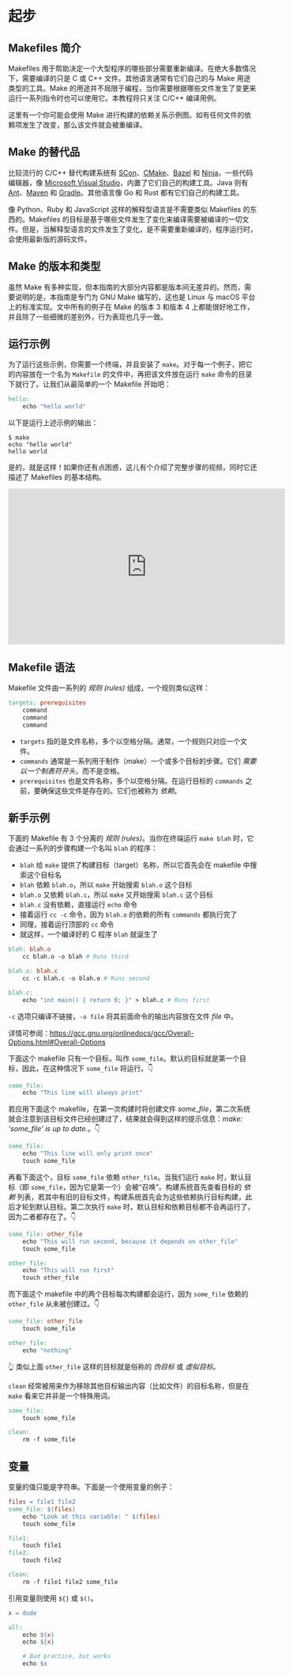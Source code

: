 # 起步

## Makefiles 简介

Makefiles 用于帮助决定一个大型程序的哪些部分需要重新编译。在绝大多数情况下，需要编译的只是 C 或 C++ 文件。其他语言通常有它们自己的与 Make 用途类型的工具。Make 的用途并不局限于编程，当你需要根据哪些文件发生了变更来运行一系列指令时也可以使用它。本教程将只关注 C/C++ 编译用例。

这里有一个你可能会使用 Make 进行构建的依赖关系示例图。如有任何文件的依赖项发生了改变，那么该文件就会被重编译。

<ImageZoom src="/assets/images/dependency_graph.png" :border="false" />

## Make 的替代品

比较流行的 C/C++ 替代构建系统有 [SCon](https://scons.org/)、[CMake](https://cmake.org/)、[Bazel](https://bazel.build/) 和 [Ninja](https://ninja-build.org/)。一些代码编辑器，像 [Microsoft Visual Studio](https://visualstudio.microsoft.com/)，内置了它们自己的构建工具。Java 则有 [Ant](https://ant.apache.org/)、[Maven](https://maven.apache.org/what-is-maven.html) 和 [Gradle](https://gradle.org/)。其他语言像 Go 和 Rust 都有它们自己的构建工具。

像 Python、Ruby 和 JavaScript 这样的解释型语言是不需要类似 Makefiles 的东西的。Makefiles 的目标是基于哪些文件发生了变化来编译需要被编译的一切文件。但是，当解释型语言的文件发生了变化，是不需要重新编译的，程序运行时，会使用最新版的源码文件。

## Make 的版本和类型

虽然 Make 有多种实现，但本指南的大部分内容都是版本间无差异的。然而，需要说明的是，本指南是专门为 GNU Make 编写的，这也是 Linux 与 macOS 平台上的标准实现。文中所有的例子在 Make 的版本 3 和版本 4 上都能很好地工作，并且除了一些细微的差别外，行为表现也几乎一致。

## 运行示例

为了运行这些示例，你需要一个终端，并且安装了 `make`。对于每一个例子，把它的内容放在一个名为 `Makefile` 的文件中，再把该文件放在运行 `make` 命令的目录下就行了。让我们从最简单的一个 Makefile 开始吧：

```makefile
hello:
    echo "hello world"
```

以下是运行上述示例的输出：

```shell
$ make
echo "hello world"
hello world
```

是的，就是这样！如果你还有点困惑，这儿有个介绍了完整步骤的视频，同时它还描述了 Makefiles 的基本结构。

<iframe width="560" height="315" src="https://www.youtube.com/embed/zeEMISsjO38" frameborder="0" allow="accelerometer; autoplay; encrypted-media; gyroscope; picture-in-picture" allowfullscreen></iframe>

## Makefile 语法

Makefile 文件由一系列的 _规则 (rules)_ 组成，一个规则类似这样：

```makefile
targets: prerequisites
    command
    command
    command
```

- `targets` 指的是文件名称，多个以空格分隔。通常，一个规则只对应一个文件。
- `commands` 通常是一系列用于制作（make）一个或多个目标的步骤。它们 _需要以一个制表符开头_，而不是空格。
- `prerequisites` 也是文件名称，多个以空格分隔。在运行目标的 `commands` 之前，要确保这些文件是存在的。它们也被称为 _依赖_。

## 新手示例

下面的 Makefile 有 3 个分离的 _规则 (rules)_。当你在终端运行 `make blah` 时，它会通过一系列的步骤构建一个名叫 `blah` 的程序：

- `blah` 给 `make` 提供了构建目标（target）名称，所以它首先会在 makefile 中搜索这个目标名
- `blah` 依赖 `blah.o`，所以 `make` 开始搜索 `blah.o` 这个目标
- `blah.o` 又依赖 `blah.c`，所以 `make` 又开始搜索 `blah.c` 这个目标
- `blah.c` 没有依赖，直接运行 `echo` 命令
- 接着运行 `cc -c` 命令，因为 `blah.o` 的依赖的所有 `commands` 都执行完了
- 同理，接着运行顶部的 `cc` 命令
- 就这样，一个编译好的 C 程序 `blah` 就诞生了

```makefile
blah: blah.o
    cc blah.o -o blah # Runs third

blah.o: blah.c
    cc -c blah.c -o blah.o # Runs second

blah.c:
    echo "int main() { return 0; }" > blah.c # Runs first
```

<Note type="tip" label="译者注">

`-c` 选项只编译不链接，`-o file` 将其前面命令的输出内容放在文件 _file_ 中。

详情可参阅：https://gcc.gnu.org/onlinedocs/gcc/Overall-Options.html#Overall-Options

</Note>

下面这个 makefile 只有一个目标，叫作 `some_file`。默认的目标就是第一个目标，因此，在这种情况下 `some_file` 将运行。👇

```makefile
some_file:
    echo "This line will always print"
```

若应用下面这个 makefile，在第一次构建时将创建文件 *some_file*，第二次系统就会注意到该目标文件已经创建过了，结果就会得到这样的提示信息：*make: 'some_file' is up to date.*。👇

```makefile
some_file:
    echo "This line will only print once"
    touch some_file
```

再看下面这个，目标 `some_file` 依赖 `other_file`。当我们运行 `make` 时，默认目标（即 `some_file`，因为它是第一个）会被“召唤”。构建系统首先查看目标的 _依赖_ 列表，若其中有旧的目标文件，构建系统首先会为这些依赖执行目标构建，此后才轮到默认目标。第二次执行 `make` 时，默认目标和依赖目标都不会再运行了，因为二者都存在了。👇

```makefile
some_file: other_file
    echo "This will run second, because it depends on other_file"
    touch some_file

other_file:
    echo "This will run first"
    touch other_file
```

而下面这个 makefile 中的两个目标每次构建都会运行，因为 `some_file` 依赖的 `other_file` 从未被创建过。👇

```makefile
some_file: other_file
    touch some_file

other_file:
    echo "nothing"
```

<Note type="tip" label="译者注">

👆 类似上面 `other_file` 这样的目标就是俗称的 _伪目标_ 或 _虚拟目标_。

</Note>

`clean` 经常被用来作为移除其他目标输出内容（比如文件）的目标名称，但是在 `make` 看来它并非是一个特殊用词。

```makefile
some_file: 
    touch some_file

clean:
    rm -f some_file
```

## 变量

变量的值只能是字符串。下面是一个使用变量的例子：

```makefile
files = file1 file2
some_file: $(files)
    echo "Look at this variable: " $(files)
    touch some_file

file1:
    touch file1
file2:
    touch file2

clean:
    rm -f file1 file2 some_file
```

引用变量则使用 `${}` 或 `$()`。

```makefile
x = dude

all:
    echo $(x)
    echo ${x}

    # Bad practice, but works
    echo $x
```
